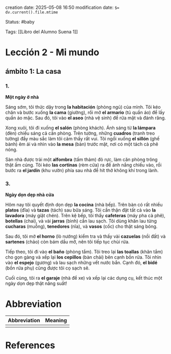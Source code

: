 creation date: 2025-05-08 16:50
modification date: `$= dv.current().file.mtime`

Status: #baby 

Tags: [[Libro del Alumno Suena 1]]

# Lección 2 - Mi mundo

## ámbito 1: La casa

### 1.

**Một ngày ở nhà**

Sáng sớm, tôi thức dậy trong **la habitación** (phòng ngủ) của mình. Tôi kéo chăn và bước xuống **la cama** (giường), rồi mở **el armario** (tủ quần áo) để lấy quần áo mặc. Sau đó, tôi vào **el aseo** (nhà vệ sinh) để rửa mặt và đánh răng.

Xong xuôi, tôi đi xuống **el salón** (phòng khách). Ánh sáng từ **la lámpara** (đèn) chiếu sáng cả căn phòng. Trên tường, những **cuadros** (tranh treo tường) đầy màu sắc làm tôi cảm thấy rất vui. Tôi ngồi xuống **el sillón** (ghế bành) êm ái và nhìn vào **la mesa** (bàn) trước mặt, nơi có một tách cà phê nóng.

Sàn nhà được trải một **alfombra** (tấm thảm) đỏ rực, làm căn phòng trông thật ấm cúng. Tôi kéo **las cortinas** (rèm cửa) ra để ánh nắng chiếu vào, rồi bước ra **el jardín** (khu vườn) phía sau nhà để hít thở không khí trong lành.

### 3. 

**Ngày dọn dẹp nhà cửa**

Hôm nay tôi quyết định dọn dẹp **la cocina** (nhà bếp). Trên bàn có rất nhiều **platos** (đĩa) và **tazas** (tách) sau bữa sáng. Tôi cẩn thận đặt tất cả vào **la lavadora** (máy giặt chén). Trên kệ bếp, tôi thấy **cafeteras** (máy pha cà phê), **botellas** (chai), và vài **jarras** (bình) cần lau sạch. Tôi dùng khăn lau từng **cucharas** (muỗng), **tenedores** (nĩa), và **vasos** (cốc) cho thật sáng bóng.

Sau đó, tôi mở **el horno** (lò nướng) kiểm tra và thấy vài **cazuelas** (nồi đất) và **sartenes** (chảo) còn bám dầu mỡ, nên tôi tiếp tục chùi rửa.

Tiếp theo, tôi đi vào **el baño** (phòng tắm). Tôi treo lại **las toallas** (khăn tắm) cho gọn gàng và xếp lại **los cepillos** (bàn chải) bên cạnh bồn rửa. Tôi nhìn vào **el espejo** (gương) và lau sạch những vết nước bắn. Cạnh đó, **el bidé** (bồn rửa phụ) cũng được tôi cọ sạch sẽ.

Cuối cùng, tôi ra **el garaje** (nhà để xe) và xếp lại các dụng cụ, kết thúc một ngày dọn dẹp thật năng suất!








# Abbreviation

| Abbreviation | Meaning |
| ------------ | ------- |
|              |         |


# References